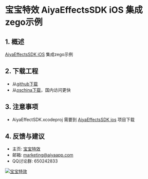 
# 宝宝特效 AiyaEffectsSDK iOS 集成zego示例

## 1. 概述
[AiyaEffectsSDK iOS](https://github.com/aiyaapp/AiyaEffectsIOS) 集成zego示例

## 2. 下载工程
* 从[github下载](https://github.com/aiyaapp/AiyaEffectsWithZegoIOS)
* 从[oschina下载](http://git.oschina.net/wangyng/AiyaEffectsWithZegoIOS)，国内访问更快

## 3. 注意事项
* AiyaEffectSDK.xcodeproj 需要到 [AiyaEffectsSDK ios](https://github.com/aiyaapp/AiyaEffectsIOS) 项目下载

## 4. 反馈与建议
- 主页: [宝宝特效](http://www.lansear.cn/product/bbtx)
- 邮箱: <marketing@aiyaapp.com>
- QQ讨论群: 650242833

<a href="http://www.lansear.cn/product/bbtx"><img src="doc/logo.png" border="0" alt="宝宝特效" /></a>
